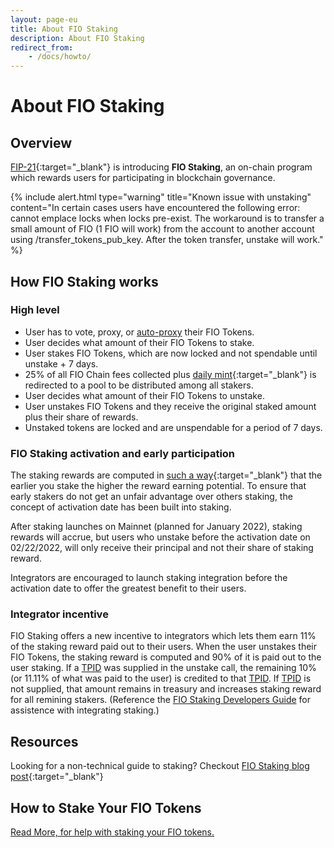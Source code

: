 ```yaml
---
layout: page-eu
title: About FIO Staking 
description: About FIO Staking 
redirect_from:
    - /docs/howto/
---
```


# About FIO Staking
## Overview
[FIP-21](https://github.com/fioprotocol/fips/blob/master/fip-0021.md){:target="_blank"} is introducing **FIO Staking**, an on-chain program which rewards users for participating in blockchain governance.

{% include alert.html type="warning" title="Known issue with unstaking" content="In certain cases users have encountered the following error: cannot emplace locks when locks pre-exist. The workaround is to transfer a small amount of FIO (1 FIO will work) from the account to another account using /transfer_tokens_pub_key. After the token transfer, unstake will work." %}

## How FIO Staking works
### High level
* User has to vote, proxy, or [auto-proxy]({{site.baseurl}}/docs/contribute/governance) their FIO Tokens.
* User decides what amount of their FIO Tokens to stake.
* User stakes FIO Tokens, which are now locked and not spendable until unstake + 7 days.
* 25% of all FIO Chain fees collected plus [daily mint](https://github.com/fioprotocol/fips/blob/master/fip-0021.md#staking-rewards-reserves){:target="_blank"} is redirected to a pool to be distributed among all stakers.
* User decides what amount of their FIO Tokens to unstake.
* User unstakes FIO Tokens and they receive the original staked amount plus their share of rewards.
* Unstaked tokens are locked and are unspendable for a period of 7 days.

### FIO Staking activation and early participation
The staking rewards are computed in [such a way](https://github.com/fioprotocol/fips/blob/master/fip-0021.md){:target="_blank"} that the earlier you stake the higher the reward earning potential. To ensure that early stakers do not get an unfair advantage over others staking, the concept of activation date has been built into staking.

After staking launches on Mainnet (planned for January 2022), staking rewards will accrue, but users who unstake before the activation date on 02/22/2022, will only receive their principal and not their share of staking reward.

Integrators are encouraged to launch staking integration before the activation date to offer the greatest benefit to their users.

### Integrator incentive
FIO Staking offers a new incentive to integrators which lets them earn 11% of the staking reward paid out to their users. When the user unstakes their FIO Tokens, the staking reward is computed and 90% of it is paid out to the user staking. If a [TPID]({{site.baseurl}}/docs/general-functions/tpid) was supplied in the unstake call, the remaining 10% (or 11.11% of what was paid to the user) is credited to that [TPID]({{site.baseurl}}/docs/general-functions/tpid). If [TPID]({{site.baseurl}}/docs/general-functions/tpid) is not supplied, that amount remains in treasury and increases staking reward for all remining stakers. (Reference the [FIO Staking Developers Guide]({{site.baseurl}}/docs/integration-guide/staking) for assistence with integrating staking.)

## Resources
Looking for a non-technical guide to staking? Checkout [FIO Staking blog post](https://medium.com/fio-blog/fio-token-staking-fio-improvement-proposal-fip-21-explained-e80a43bf3e83){:target="_blank"}

## How to Stake Your FIO Tokens
[Read More, for help with staking your FIO tokens.](https://medium.com/fio-blog/fio-staking-now-live-on-mainnet-fe3f7919be2a)